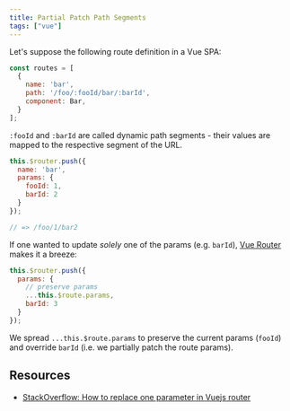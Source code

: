 ```yaml
---
title: Partial Patch Path Segments
tags: ["vue"]
---
```


Let's suppose the following route definition in a Vue SPA:

```js
const routes = [
  {
    name: 'bar',
    path: '/foo/:fooId/bar/:barId',
    component: Bar,
  }
];
```

`:fooId` and `:barId` are called dynamic path segments - their values are mapped to the respective segment of the URL.

```js
this.$router.push({
  name: 'bar',
  params: {
    fooId: 1,
    barId: 2
  }
});

// => /foo/1/bar2
```

If one wanted to update _solely_ one of the params (e.g. `barId`), [Vue Router](router.vuejs.org/) makes it a breeze:

```js
this.$router.push({
  params: {
    // preserve params
    ...this.$route.params,
    barId: 3
  }
});
```

We spread `...this.$route.params` to preserve the current params (`fooId`) and override `barId` (i.e. we partially patch the route params).

## Resources
- [StackOverflow: How to replace one parameter in Vuejs router](https://stackoverflow.com/questions/56383717/how-to-replace-one-parameter-in-vuejs-router)
